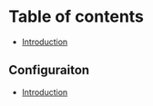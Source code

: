 # Table of contents

* [Introduction](README.md)

## Configuraiton

* [Introduction](configuraiton/introduction.md)
